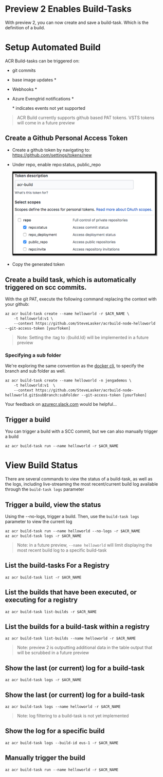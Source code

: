 # Preview 2 Enables Build-Tasks
With preview 2, you can now create and save a build-task. Which is the definition of a build.

# Setup Automated Build

ACR Build-tasks can be triggered on:
- git commits
- base image updates *
- Webhooks *
- Azure Evengtrid notifications *

    \* indicates events not yet supported

> ACR Build currently supports github based PAT tokens. VSTS tokens will come in a future preview

## Create a Github Personal Access Token
- Create a github token by navigating to: 
    https://github.com/settings/tokens/new
- Under repo, enable repo:status, public_repo

    ![](./media/CreateGithubToken.png)

- Copy the generated token

## Create a build task, which is automatically triggered on scc commits. 

With the git PAT, execute the following command replacing the context with your github:

```
az acr build-task create --name helloworld -r $ACR_NAME \
    -t helloworld:v1 \
    --context https://github.com/SteveLasker/acrbuild-node-helloworld --git-access-token [yourToken]
```

> Note: Setting the :tag to :{build.Id} will be implemented in a future preview

### Specifying a sub folder

We're exploring the same convention as the [docker cli](https://docs.docker.com/engine/reference/commandline/build/#git-repositories), to specify the branch and sub folder as well.

```
az acr build-task create --name helloworld -n jengademos \
    -t helloworld:v1  \
    --context https://github.com/SteveLasker/acrbuild-node-helloworld.git$subBranch:subFolder --git-access-token [yourToken]
```
Your feedback on [azurecr.slack.com](https://azurecr.slack.com) would be helpful...

## Trigger a build

You can trigger a build with a SCC commit, but we can also manually trigger a build
```
az acr build-task run --name helloworld -r $ACR_NAME
```

# View Build Status
There are several commands to view the status of a build-task, as well as the logs, including live-streaming the most recent/current build log available through the `build-task logs` parameter

## Trigger a build, view the status
Using the --no-logs, trigger a build. Then, use the `build-task logs` parameter to view the current log
```
az acr build-task run --name helloworld --no-logs -r $ACR_NAME 
az acr build-task logs -r $ACR_NAME
```

> Note: in a future preview, `--name helloworld` will limit displaying the most recent build log to a specific build-task

## List the build-tasks For a Registry
```
az acr build-task list -r $ACR_NAME
```

## List the builds that have been executed, or executing for a registry
```
az acr build-task list-builds -r $ACR_NAME
```

## List the builds for a build-task within a registry
```
az acr build-task list-builds --name helloworld -r $ACR_NAME
```
> Note: preview 2 is outputting additional data in the table output that will be scrubbed in a future preview

## Show the last (or current) log for a build-task
```
az acr build-task logs -r $ACR_NAME
```

## Show the last (or current) log for a build-task
```
az acr build-task logs --name helloworld -r $ACR_NAME
```
> Note: log filtering to a build-task is not yet implemented

## Show the log for a specific build
```
az acr build-task logs --build-id eus-1 -r $ACR_NAME
```

## Manually trigger the build

```
az acr build-task run --name helloworld -r $ACR_NAME
```
